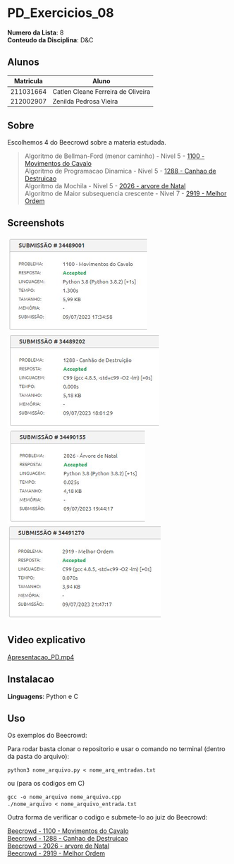# PD_Exercicios_08

**Numero da Lista**: 8<br>
**Conteudo da Disciplina**: D&C<br>

## Alunos
| Matricula | Aluno                              |
| --------- | ---------------------------------- |
| 211031664 | Catlen Cleane Ferreira de Oliveira |
| 212002907 | Zenilda Pedrosa Vieira             |

## Sobre 
Escolhemos 4 do Beecrowd sobre a materia estudada. 

> Algoritmo de Bellman-Ford (menor caminho) - Nivel 5 - [1100 - Movimentos do Cavalo](1100/Beecrowd_1100_Movimentos_do_Cavalo.py)<br>
> Algoritmo de Programacao Dinamica - Nivel 5 - [1288 - Canhao de Destruicao](1288/Beecrowd_1288_Canhao_de_Destruicao.c)<br>
> Algoritmo da Mochila - Nivel 5 - [2026 - arvore de Natal](2026/Beecrowd_2026_Arvore_de_Natal.py)<br>
> Algoritmo de Maior subsequencia crescente - Nivel 7 - [2919 - Melhor Ordem](2919/Beecrowd_2919_Melhor_Ordem.c)<br>

## Screenshots

![1100](1100/Submissao_Aceita_Beecrowd_1100_Movimentos_do_Cavalo.JPG)
![1288](1288/Submissao_Aceita_Beecrowd_1288_Canhao_de_Destruicao.JPG)<br>
![2026](2026/Submissao_Aceita_Beecrowd_2026_Arvore_de_Natal.JPG)
![2919](2919/Submissao_Aceita_Beecrowd_2919_Melhor_Ordem.JPG)<br>

## Video explicativo

[Apresentacao_PD.mp4](Apresentacao_PD.mp4)

## Instalacao 
**Linguagens**: Python  e C

## Uso 
Os exemplos do Beecrowd:

Para rodar basta clonar o repositorio e usar o comando no terminal (dentro da pasta do arquivo):

    python3 nome_arquivo.py < nome_arq_entradas.txt

ou (para os codigos em C)
    
    gcc -o nome_arquivo nome_arquivo.cpp
    ./nome_arquivo < nome_arquivo_entrada.txt

Outra forma de verificar o codigo e submete-lo ao juiz do Beecrowd:

[Beecrowd - 1100 - Movimentos do Cavalo](https://www.beecrowd.com.br/judge/pt/problems/view/1100)<br>
[Beecrowd - 1288 - Canhao de Destruicao](https://www.beecrowd.com.br/judge/pt/problems/view/1288)<br>
[Beecrowd - 2026 - arvore de Natal](https://www.beecrowd.com.br/judge/pt/problems/view/2026)<br>
[Beecrowd - 2919 - Melhor Ordem](https://www.beecrowd.com.br/judge/pt/problems/view/2919)<br>


    
